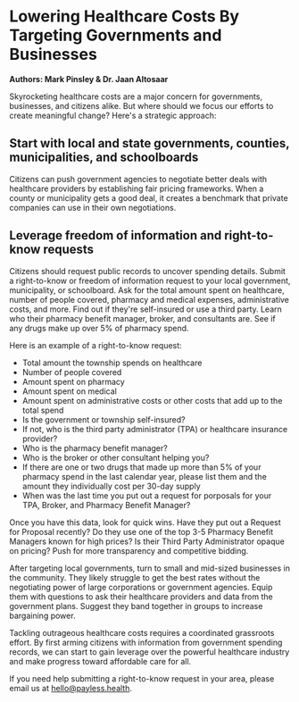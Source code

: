 # Lowering Healthcare Costs By Targeting Governments and Businesses

**Authors: Mark Pinsley & Dr. Jaan Altosaar**

Skyrocketing healthcare costs are a major concern for governments, businesses, and citizens alike. But where should we focus our efforts to create meaningful change? Here's a strategic approach:

## Start with local and state governments, counties, municipalities, and schoolboards
Citizens can push government agencies to negotiate better deals with healthcare providers by establishing fair pricing frameworks. When a county or municipality gets a good deal, it creates a benchmark that private companies can use in their own negotiations.

## Leverage freedom of information and right-to-know requests
Citizens should request public records to uncover spending details. Submit a right-to-know or freedom of information request to your local government, municipality, or schoolboard. Ask for the total amount spent on healthcare, number of people covered, pharmacy and medical expenses, administrative costs, and more. Find out if they're self-insured or use a third party. Learn who their pharmacy benefit manager, broker, and consultants are. See if any drugs make up over 5% of pharmacy spend.

Here is an example of a right-to-know request:

* Total amount the township spends on healthcare
* Number of people covered
* Amount spent on pharmacy
* Amount spent on medical
* Amount spent on administrative costs or other costs that add up to the total spend
* Is the government or township self-insured?
* If not, who is the third party administrator (TPA) or healthcare insurance provider?
* Who is the pharmacy benefit manager?
* Who is the broker or other consultant helping you?
* If there are one or two drugs that made up more than 5% of your pharmacy spend in the last calendar year, please list them and the amount they individually cost per 30-day supply
* When was the last time you put out a request for porposals for your TPA, Broker, and Pharmacy Benefit Manager?

Once you have this data, look for quick wins. Have they put out a Request for Proposal recently? Do they use one of the top 3-5 Pharmacy Benefit Managers known for high prices? Is their Third Party Administrator opaque on pricing? Push for more transparency and competitive bidding.

After targeting local governments, turn to small and mid-sized businesses in the community. They likely struggle to get the best rates without the negotiating power of large corporations or government agencies. Equip them with questions to ask their healthcare providers and data from the government plans. Suggest they band together in groups to increase bargaining power.

Tackling outrageous healthcare costs requires a coordinated grassroots effort. By first arming citizens with information from government spending records, we can start to gain leverage over the powerful healthcare industry and make progress toward affordable care for all.

If you need help submitting a right-to-know request in your area, please email us at [hello@payless.health](mailto:hello@payless.health).